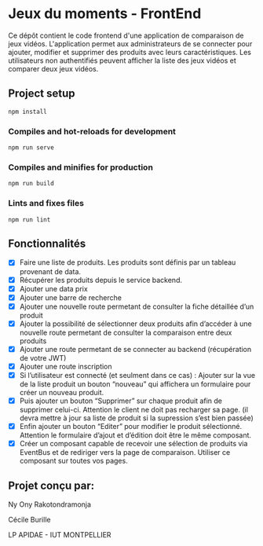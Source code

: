 # Jeux du moments - FrontEnd
Ce dépôt contient le code frontend d'une application de comparaison de jeux vidéos. L'application permet aux administrateurs de se connecter pour ajouter, modifier et supprimer des produits avec leurs caractéristiques. 
Les utilisateurs non authentifiés peuvent afficher la liste des jeux vidéos et comparer deux jeux vidéos.

## Project setup
```
npm install
```

### Compiles and hot-reloads for development
```
npm run serve
```

### Compiles and minifies for production
```
npm run build
```

### Lints and fixes files
```
npm run lint
```

## Fonctionnalités
-[x] Faire une liste de produits. Les produits sont définis par un tableau provenant de data.
-[x] Récupérer les produits depuis le service backend.
-[x] Ajouter une data prix
-[x] Ajouter une barre de recherche
-[x] Ajouter une nouvelle route permetant de consulter la fiche détaillée d’un produit
-[x] Ajouter la possibilité de sélectionner deux produits afin d’accéder à une nouvelle route
 permetant de consulter la comparaison entre deux produits
-[x] Ajouter une route permetant de se connecter au backend (récupération de votre JWT)
-[x] Ajouter une route inscription
-[x] Si l’utilisateur est connecté (et seulment dans ce cas) : Ajouter sur la vue de la liste produit un
 bouton “nouveau” qui affichera un formulaire pour créer un nouveau produit.
- [x] Puis ajouter un bouton “Supprimer” sur chaque produit afin de supprimer celui-ci. Attention
  le client ne doit pas recharger sa page. (il devra mettre à jour sa liste de produit si la supression s’est
  bien passée)
- [x] Enfin ajouter un bouton “Editer” pour modifier le produit sélectionné. Attention le formulaire
  d’ajout et d’édition doit être le même composant.
- [x] Créer un composant capable de recevoir une sélection de produits via EventBus et de
  rediriger vers la page de comparaison. Utiliser ce composant sur toutes vos pages.

## Projet conçu par:
Ny Ony Rakotondramonja

Cécile Burille

LP APIDAE - IUT MONTPELLIER